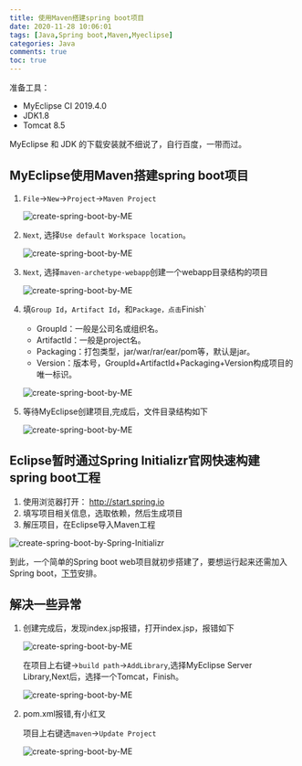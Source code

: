 ```yaml
---
title: 使用Maven搭建spring boot项目
date: 2020-11-28 10:06:01
tags: [Java,Spring boot,Maven,Myeclipse]
categories: Java
comments: true
toc: true
---
```


准备工具：

- MyEclipse CI 2019.4.0
- JDK1.8
- Tomcat 8.5

MyEclipse 和 JDK 的下载安装就不细说了，自行百度，一带而过。

<!--more-->

## MyEclipse使用Maven搭建spring boot项目

1. `File`->`New`->`Project`->`Maven Project`

   ![create-spring-boot-by-ME](https://gitee.com/Sogrey/gitee-cdn/raw/master/imgs/create-spring-boot-by-ME1.png)

2. `Next`, 选择`Use default Workspace location`。

   ![create-spring-boot-by-ME](https://gitee.com/Sogrey/gitee-cdn/raw/master/imgs/create-spring-boot-by-ME2.png)

3. `Next`, 选择`maven-archetype-webapp`创建一个webapp目录结构的项目

   ![create-spring-boot-by-ME](https://gitee.com/Sogrey/gitee-cdn/raw/master/imgs/create-spring-boot-by-ME3.png)

4. 填`Group Id`，`Artifact Id`，和`Package，点击`Finish`

   - GroupId：一般是公司名或组织名。
   - ArtifactId：一般是project名。
   - Packaging：打包类型，jar/war/rar/ear/pom等，默认是jar。
   - Version：版本号，GroupId+ArtifactId+Packaging+Version构成项目的唯一标识。

   ![create-spring-boot-by-ME](https://gitee.com/Sogrey/gitee-cdn/raw/master/imgs/create-spring-boot-by-ME4.png)

5. 等待MyEclipse创建项目,完成后，文件目录结构如下

   ![create-spring-boot-by-ME](https://gitee.com/Sogrey/gitee-cdn/raw/master/imgs/create-spring-boot-by-ME5.png)

## Eclipse暂时通过Spring Initializr官网快速构建spring boot工程

1. 使用浏览器打开： http://start.spring.io
1. 填写项目相关信息，选取依赖，然后生成项目
1. 解压项目，在Eclipse导入Maven工程


![create-spring-boot-by-Spring-Initializr](https://gitee.com/Sogrey/gitee-cdn/raw/master/imgs/create-spring-boot-by-Spring-Initializr.png)

到此，一个简单的Spring boot web项目就初步搭建了，要想运行起来还需加入Spring boot，[下节](/article/使用Maven搭建spring-boot项目（下）/)安排。

## 解决一些异常

1. 创建完成后，发现index.jsp报错，打开index.jsp，报错如下

   ![create-spring-boot-by-ME](https://gitee.com/Sogrey/gitee-cdn/raw/master/imgs/create-spring-boot-by-ME6.png)
   
   在项目上右键->`build path`->`AddLibrary`,选择MyEclipse Server Library,Next后，选择一个Tomcat，Finish。
   
   ![create-spring-boot-by-ME](https://gitee.com/Sogrey/gitee-cdn/raw/master/imgs/create-spring-boot-by-ME8.png)
   
2. pom.xml报错,有小红叉

   项目上右键选`maven`->`Update Project`

   ![create-spring-boot-by-ME](https://gitee.com/Sogrey/gitee-cdn/raw/master/imgs/create-spring-boot-by-ME9.png)


